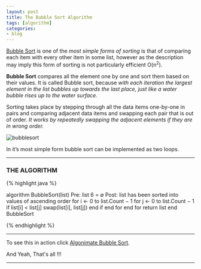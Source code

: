 ```yaml
---
layout: post
title: The Bubble Sort Algorithm
tags: [algorithm]
categories:
- blog
---
```

[Bubble Sort](#) is one of the *most simple forms of sorting* is that of 
comparing each item with every other item in some list, 
however as the description may imply this form of sorting is not 
particularly efficient O(n<sup>2</sup>). 

**Bubble Sort** compares all the element one by one and sort them based on their values.
It is called Bubble sort, because *with each iteration the largest element in the 
list bubbles up towards the last place, just like a water bubble rises up to the water surface.*

Sorting takes place by stepping through all the data items one-by-one in pairs and comparing adjacent data items and swapping each pair that is out of order. *It works by repeatedly swapping the adjacent elements if they are in wrong order.*

![bubblesort](../images/bubblesort.png)

In it’s most simple form bubble sort can be implemented as two loops.

---
### THE ALGORITHM

{% highlight java %}

algorithm BubbleSort(list)
  Pre: list 6 = ∅
  Post: list has been sorted into values of ascending order
  for i ← 0 to list.Count − 1
	for j ← 0 to list.Count − 1
	  if list[i] < list[j]
	   swap(list[i], list[j])
	  end if
	end for
  end for
  return list
end BubbleSort

{% endhighlight %}

---

To see this in action click [Algonimate Bubble Sort](http://algonimator.thegeeq.gq/#path=sorting/bubble/basic).

And Yeah, That's all !!!

---
